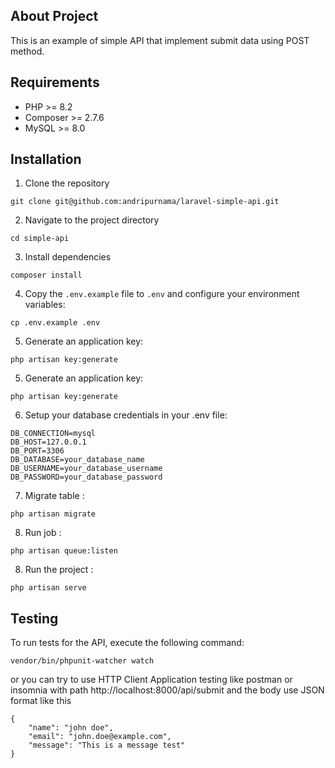 ## About Project

This is an example of simple API that implement submit data using POST method.

## Requirements

-   PHP >= 8.2
-   Composer >= 2.7.6
-   MySQL >= 8.0

## Installation

1. Clone the repository

```shell
git clone git@github.com:andripurnama/laravel-simple-api.git
```

2. Navigate to the project directory

```shell
cd simple-api
```

3. Install dependencies

```shell
composer install
```

4. Copy the `.env.example` file to `.env` and configure your environment variables:

```shell
cp .env.example .env
```

5. Generate an application key:

```shell
php artisan key:generate
```

5. Generate an application key:

```shell
php artisan key:generate
```

6. Setup your database credentials in your .env file:

```
DB_CONNECTION=mysql
DB_HOST=127.0.0.1
DB_PORT=3306
DB_DATABASE=your_database_name
DB_USERNAME=your_database_username
DB_PASSWORD=your_database_password
```

7. Migrate table :

```
php artisan migrate

```

8. Run job :

```
php artisan queue:listen
```

8. Run the project :

```
php artisan serve

```

## Testing

To run tests for the API, execute the following command:

```
vendor/bin/phpunit-watcher watch
```

or you can try to use HTTP Client Application testing like postman or insomnia with path http://localhost:8000/api/submit and the body use JSON format like this

```
{
    "name": "john doe",
    "email": "john.doe@example.com",
    "message": "This is a message test"
}

```
